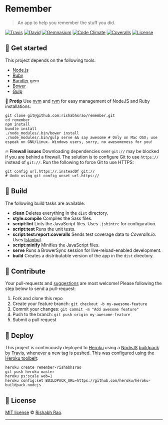 # Remember

> An app to help you remember the stuff you did.

[![Travis](https://img.shields.io/travis/rishabhsrao/remember.svg?style=flat-square "Build status")](https://travis-ci.org/rishabhsrao/remember)
[![David](https://img.shields.io/david/rishabhsrao/remember.svg?style=flat-square "Dependency status (Node modules)")](https://david-dm.org/rishabhsrao/remember)
[![Gemnasium](https://img.shields.io/gemnasium/mathiasbynens/he.svg?style=flat-square "Dependency status (Ruby gems)")](https://gemnasium.com/rishabhsrao/remember)
[![Code Climate](https://img.shields.io/codeclimate/github/rishabhsrao/remember.svg?style=flat-square "Code Climate status")](https://codeclimate.com/github/rishabhsrao/remember)
[![Coveralls](https://img.shields.io/coveralls/rishabhsrao/remember.svg?style=flat-square "Test coverage status")](https://coveralls.io/r/rishabhsrao/remember)
[![License](https://img.shields.io/badge/license-MIT-blue.svg?style=flat-square "MIT license &copy; Rishabh Rao")](license.md)


## :rowboat: Get started

This project depends on the following tools:

* [Node.js](http://nodejs.org)
* [Ruby](https://www.ruby-lang.org)
* [Bundler](http://bundler.io) gem
* [Bower](http://bower.io)
* [Gulp](http://gulpjs.com)

:tophat: **Protip** Use [nvm](https://github.com/creationix/nvm) and [rvm](http://rvm.io) for easy management of NodeJS and Ruby installations.

```
git clone git@github.com:rishabhsrao/remember.git
cd remember
npm install
bundle install
./node_modules/.bin/bower install
./node_modules/.bin/gulp serve && say awesome # Only on Mac OSX; use espeak on GNU/Linux. Windows users, sorry, no awesomeness for you!
```

:fire: **Firewall issues** Downloading dependencies over `git://` may be blocked if you are behind a firewall. The solution is to configure Git to use `https://` instead of `git://`. Run the following to force Git to use HTTPS:

```
git config url.https://.insteadOf git://
# Undo using git config unset url.https://
```


## :nut_and_bolt: Build

The following build tasks are available:

* **clean** Deletes everything in the `dist` directory.
* **style:compile** Compiles the Sass files.
* **script:lint** Lints the JavaScript files. Uses `.jshintrc` for configuration.
* **script:test** Runs the unit tests.
* **script:test:report:coveralls** Sends test coverage data to *Coveralls.io*. Uses [Istanbul](http://gotwarlost.github.io/istanbul).
* **script:minify** Minifies the JavaScript files.
* **serve** Runs a BrowerSync session for live-reload-enabled development.
* **build** Creates a distributable version of the app in the `dist` directory.


## :deciduous_tree: Contribute

Your pull-requests and [suggestions](https://github.com/rishabhsrao/remember/issues) are most welcome! Please following the step below to send a pull-request:

1. Fork and clone this repo
2. Create your feature branch: `git checkout -b my-awesome-feature`
3. Commit your changes: `git commit -m "Add awesome feature"`
4. Push to the branch: `git push origin my-awesome-feature`
5. Submit a pull request


## :rocket: Deploy

This project is continuously deployed to [Heroku](http://remember-rishabhsrao.herokuapp.com) using a [NodeJS](https://github.com/heroku/heroku-buildpack-nodejs) [buildpack](https://devcenter.heroku.com/articles/buildpacks) by [Travis](https://travis-ci.org/rishabhsrao/remember), whenever a new tag is pushed. This was configured using the [Heroku toolbelt](https://toolbelt.heroku.com):

```
heroku create remember-rishabhsrao
git push heroku master
heroku ps:scale web=1
heroku config:set BUILDPACK_URL=https://github.com/heroku/heroku-buildpack-nodejs
```


## :scroll: License

[MIT license](license.md) &copy; [Rishabh Rao](http://rishabhsrao.github.io).

---
